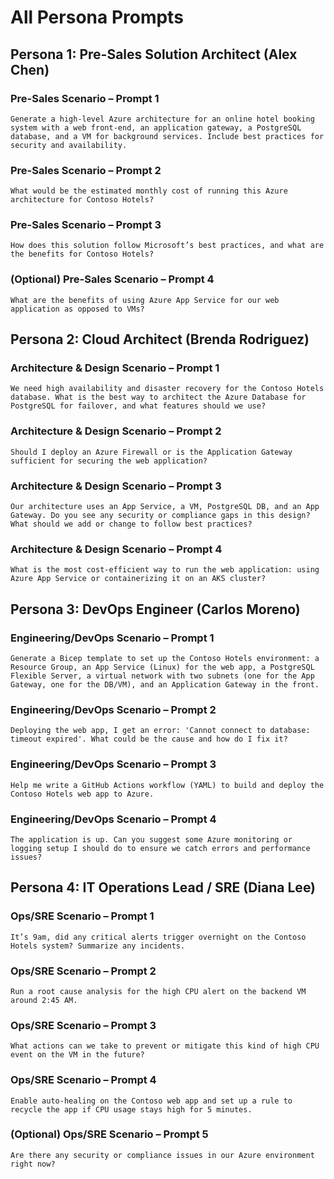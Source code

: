 # All Persona Prompts

## Persona 1: Pre-Sales Solution Architect (Alex Chen)

### Pre-Sales Scenario – Prompt 1

```text
Generate a high-level Azure architecture for an online hotel booking system with a web front-end, an application gateway, a PostgreSQL database, and a VM for background services. Include best practices for security and availability.
```

### Pre-Sales Scenario – Prompt 2

```text
What would be the estimated monthly cost of running this Azure architecture for Contoso Hotels?
```

### Pre-Sales Scenario – Prompt 3

```text
How does this solution follow Microsoft’s best practices, and what are the benefits for Contoso Hotels?
```

### (Optional) Pre-Sales Scenario – Prompt 4

```text
What are the benefits of using Azure App Service for our web application as opposed to VMs?
```

## Persona 2: Cloud Architect (Brenda Rodriguez)

### Architecture & Design Scenario – Prompt 1

```text
We need high availability and disaster recovery for the Contoso Hotels database. What is the best way to architect the Azure Database for PostgreSQL for failover, and what features should we use?
```

### Architecture & Design Scenario – Prompt 2

```text
Should I deploy an Azure Firewall or is the Application Gateway sufficient for securing the web application?
```

### Architecture & Design Scenario – Prompt 3

```text
Our architecture uses an App Service, a VM, PostgreSQL DB, and an App Gateway. Do you see any security or compliance gaps in this design? What should we add or change to follow best practices?
```

### Architecture & Design Scenario – Prompt 4

```text
What is the most cost-efficient way to run the web application: using Azure App Service or containerizing it on an AKS cluster?
```

## Persona 3: DevOps Engineer (Carlos Moreno)

### Engineering/DevOps Scenario – Prompt 1

```text
Generate a Bicep template to set up the Contoso Hotels environment: a Resource Group, an App Service (Linux) for the web app, a PostgreSQL Flexible Server, a virtual network with two subnets (one for the App Gateway, one for the DB/VM), and an Application Gateway in the front.
```

### Engineering/DevOps Scenario – Prompt 2

```text
Deploying the web app, I get an error: 'Cannot connect to database: timeout expired'. What could be the cause and how do I fix it?
```

### Engineering/DevOps Scenario – Prompt 3

```text
Help me write a GitHub Actions workflow (YAML) to build and deploy the Contoso Hotels web app to Azure.
```

### Engineering/DevOps Scenario – Prompt 4

```text
The application is up. Can you suggest some Azure monitoring or logging setup I should do to ensure we catch errors and performance issues?
```

## Persona 4: IT Operations Lead / SRE (Diana Lee)

### Ops/SRE Scenario – Prompt 1

```text
It’s 9am, did any critical alerts trigger overnight on the Contoso Hotels system? Summarize any incidents.
```

### Ops/SRE Scenario – Prompt 2

```text
Run a root cause analysis for the high CPU alert on the backend VM around 2:45 AM.
```

### Ops/SRE Scenario – Prompt 3

```text
What actions can we take to prevent or mitigate this kind of high CPU event on the VM in the future?
```

### Ops/SRE Scenario – Prompt 4

```text
Enable auto-healing on the Contoso web app and set up a rule to recycle the app if CPU usage stays high for 5 minutes.
```

### (Optional) Ops/SRE Scenario – Prompt 5

```text
Are there any security or compliance issues in our Azure environment right now?
```
